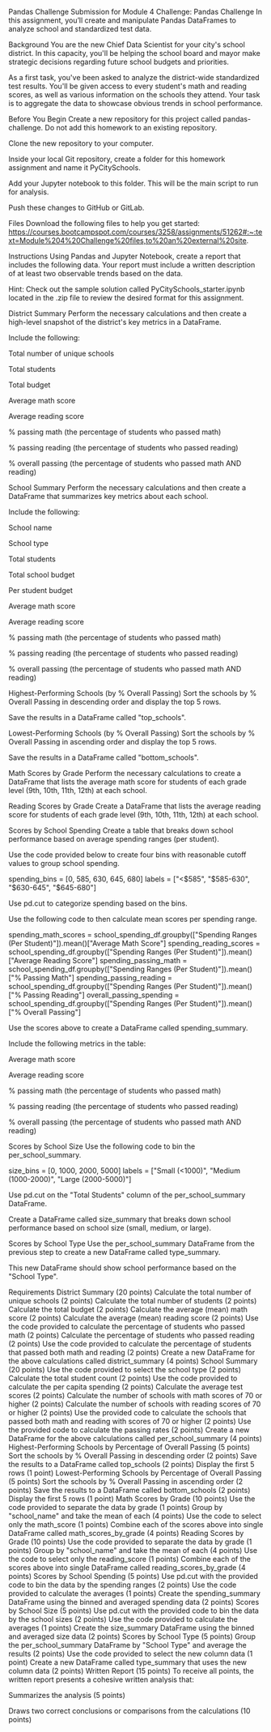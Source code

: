 Pandas Challenge
Submission for Module 4 Challenge: Pandas Challenge In this assignment, you’ll create and manipulate Pandas DataFrames to analyze school and standardized test data.

Background You are the new Chief Data Scientist for your city's school district. In this capacity, you'll be helping the school board and mayor make strategic decisions regarding future school budgets and priorities.

As a first task, you've been asked to analyze the district-wide standardized test results. You'll be given access to every student's math and reading scores, as well as various information on the schools they attend. Your task is to aggregate the data to showcase obvious trends in school performance.

Before You Begin Create a new repository for this project called pandas-challenge. Do not add this homework to an existing repository.

Clone the new repository to your computer.

Inside your local Git repository, create a folder for this homework assignment and name it PyCitySchools.

Add your Jupyter notebook to this folder. This will be the main script to run for analysis.

Push these changes to GitHub or GitLab.

Files Download the following files to help you get started: https://courses.bootcampspot.com/courses/3258/assignments/51262#:~:text=Module%204%20Challenge%20files,to%20an%20external%20site.

Instructions Using Pandas and Jupyter Notebook, create a report that includes the following data. Your report must include a written description of at least two observable trends based on the data.

Hint: Check out the sample solution called PyCitySchools_starter.ipynb located in the .zip file to review the desired format for this assignment.

District Summary Perform the necessary calculations and then create a high-level snapshot of the district's key metrics in a DataFrame.

Include the following:

Total number of unique schools

Total students

Total budget

Average math score

Average reading score

% passing math (the percentage of students who passed math)

% passing reading (the percentage of students who passed reading)

% overall passing (the percentage of students who passed math AND reading)

School Summary Perform the necessary calculations and then create a DataFrame that summarizes key metrics about each school.

Include the following:

School name

School type

Total students

Total school budget

Per student budget

Average math score

Average reading score

% passing math (the percentage of students who passed math)

% passing reading (the percentage of students who passed reading)

% overall passing (the percentage of students who passed math AND reading)

Highest-Performing Schools (by % Overall Passing) Sort the schools by % Overall Passing in descending order and display the top 5 rows.

Save the results in a DataFrame called "top_schools".

Lowest-Performing Schools (by % Overall Passing) Sort the schools by % Overall Passing in ascending order and display the top 5 rows.

Save the results in a DataFrame called "bottom_schools".

Math Scores by Grade Perform the necessary calculations to create a DataFrame that lists the average math score for students of each grade level (9th, 10th, 11th, 12th) at each school.

Reading Scores by Grade Create a DataFrame that lists the average reading score for students of each grade level (9th, 10th, 11th, 12th) at each school.

Scores by School Spending Create a table that breaks down school performance based on average spending ranges (per student).

Use the code provided below to create four bins with reasonable cutoff values to group school spending.

spending_bins = [0, 585, 630, 645, 680] labels = ["<$585", "$585-630", "$630-645", "$645-680"]

Use pd.cut to categorize spending based on the bins.

Use the following code to then calculate mean scores per spending range.

spending_math_scores = school_spending_df.groupby(["Spending Ranges (Per Student)"]).mean()["Average Math Score"] spending_reading_scores = school_spending_df.groupby(["Spending Ranges (Per Student)"]).mean()["Average Reading Score"] spending_passing_math = school_spending_df.groupby(["Spending Ranges (Per Student)"]).mean()["% Passing Math"] spending_passing_reading = school_spending_df.groupby(["Spending Ranges (Per Student)"]).mean()["% Passing Reading"] overall_passing_spending = school_spending_df.groupby(["Spending Ranges (Per Student)"]).mean()["% Overall Passing"]

Use the scores above to create a DataFrame called spending_summary.

Include the following metrics in the table:

Average math score

Average reading score

% passing math (the percentage of students who passed math)

% passing reading (the percentage of students who passed reading)

% overall passing (the percentage of students who passed math AND reading)

Scores by School Size Use the following code to bin the per_school_summary.

size_bins = [0, 1000, 2000, 5000] labels = ["Small (<1000)", "Medium (1000-2000)", "Large (2000-5000)"]

Use pd.cut on the "Total Students" column of the per_school_summary DataFrame.

Create a DataFrame called size_summary that breaks down school performance based on school size (small, medium, or large).

Scores by School Type Use the per_school_summary DataFrame from the previous step to create a new DataFrame called type_summary.

This new DataFrame should show school performance based on the "School Type".

Requirements District Summary (20 points) Calculate the total number of unique schools (2 points) Calculate the total number of students (2 points) Calculate the total budget (2 points) Calculate the average (mean) math score (2 points) Calculate the average (mean) reading score (2 points) Use the code provided to calculate the percentage of students who passed math (2 points) Calculate the percentage of students who passed reading (2 points) Use the code provided to calculate the percentage of students that passed both math and reading (2 points) Create a new DataFrame for the above calculations called district_summary (4 points) School Summary (20 points) Use the code provided to select the school type (2 points) Calculate the total student count (2 points) Use the code provided to calculate the per capita spending (2 points) Calculate the average test scores (2 points) Calculate the number of schools with math scores of 70 or higher (2 points) Calculate the number of schools with reading scores of 70 or higher (2 points) Use the provided code to calculate the schools that passed both math and reading with scores of 70 or higher (2 points) Use the provided code to calculate the passing rates (2 points) Create a new DataFrame for the above calculations called per_school_summary (4 points) Highest-Performing Schools by Percentage of Overall Passing (5 points) Sort the schools by % Overall Passing in descending order (2 points) Save the results to a DataFrame called top_schools (2 points) Display the first 5 rows (1 point) Lowest-Performing Schools by Percentage of Overall Passing (5 points) Sort the schools by % Overall Passing in ascending order (2 points) Save the results to a DataFrame called bottom_schools (2 points) Display the first 5 rows (1 point) Math Scores by Grade (10 points) Use the code provided to separate the data by grade (1 points) Group by "school_name" and take the mean of each (4 points) Use the code to select only the math_score (1 points) Combine each of the scores above into single DataFrame called math_scores_by_grade (4 points) Reading Scores by Grade (10 points) Use the code provided to separate the data by grade (1 points) Group by "school_name" and take the mean of each (4 points) Use the code to select only the reading_score (1 points) Combine each of the scores above into single DataFrame called reading_scores_by_grade (4 points) Scores by School Spending (5 points) Use pd.cut with the provided code to bin the data by the spending ranges (2 points) Use the code provided to calculate the averages (1 points) Create the spending_summary DataFrame using the binned and averaged spending data (2 points) Scores by School Size (5 points) Use pd.cut with the provided code to bin the data by the school sizes (2 points) Use the code provided to calculate the averages (1 points) Create the size_summary DataFrame using the binned and averaged size data (2 points) Scores by School Type (5 points) Group the per_school_summary DataFrame by "School Type" and average the results (2 points) Use the code provided to select the new column data (1 point) Create a new DataFrame called type_summary that uses the new column data (2 points) Written Report (15 points) To receive all points, the written report presents a cohesive written analysis that:

Summarizes the analysis (5 points)

Draws two correct conclusions or comparisons from the calculations (10 points)


